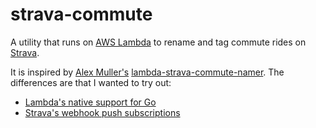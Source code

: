 # strava-commute

A utility that runs on [AWS Lambda][] to rename and tag commute rides on [Strava][].

[AWS Lambda]: https://aws.amazon.com/lambda/
[Strava]: https://www.strava.com/

It is inspired by [Alex Muller's][] [lambda-strava-commute-namer][]. The
differences are that I wanted to try out:

- [Lambda's native support for Go][lambda-go]
- [Strava's webhook push subscriptions][strava-webhook]

[Alex Muller's]: http://alex.mullr.net/blog/2017/09/using-lambda-to-do-bits-and-pieces/
[lambda-strava-commute-namer]: https://github.com/alexmuller/lambda-strava-commute-namer
[lambda-go]: https://aws.amazon.com/blogs/compute/announcing-go-support-for-aws-lambda/
[strava-webhook]: http://strava.github.io/api/partner/v3/events/
